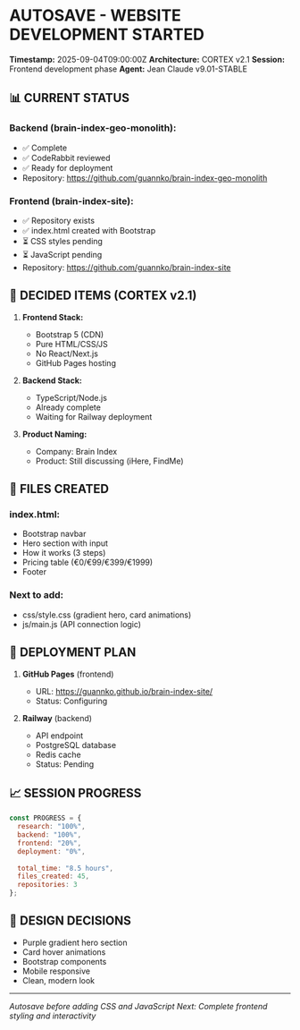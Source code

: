 # AUTOSAVE - WEBSITE DEVELOPMENT STARTED
**Timestamp:** 2025-09-04T09:00:00Z
**Architecture:** CORTEX v2.1
**Session:** Frontend development phase
**Agent:** Jean Claude v9.01-STABLE

## 📊 CURRENT STATUS

### Backend (brain-index-geo-monolith):
- ✅ Complete
- ✅ CodeRabbit reviewed
- ✅ Ready for deployment
- Repository: https://github.com/guannko/brain-index-geo-monolith

### Frontend (brain-index-site):
- ✅ Repository exists
- ✅ index.html created with Bootstrap
- ⏳ CSS styles pending
- ⏳ JavaScript pending
- Repository: https://github.com/guannko/brain-index-site

## 🎯 DECIDED ITEMS (CORTEX v2.1)

1. **Frontend Stack:**
   - Bootstrap 5 (CDN)
   - Pure HTML/CSS/JS
   - No React/Next.js
   - GitHub Pages hosting

2. **Backend Stack:**
   - TypeScript/Node.js
   - Already complete
   - Waiting for Railway deployment

3. **Product Naming:**
   - Company: Brain Index
   - Product: Still discussing (iHere, FindMe)

## 📝 FILES CREATED

### index.html:
- Bootstrap navbar
- Hero section with input
- How it works (3 steps)
- Pricing table (€0/€99/€399/€1999)
- Footer

### Next to add:
- css/style.css (gradient hero, card animations)
- js/main.js (API connection logic)

## 🚀 DEPLOYMENT PLAN

1. **GitHub Pages** (frontend)
   - URL: https://guannko.github.io/brain-index-site/
   - Status: Configuring

2. **Railway** (backend)
   - API endpoint
   - PostgreSQL database
   - Redis cache
   - Status: Pending

## 📈 SESSION PROGRESS

```javascript
const PROGRESS = {
  research: "100%",
  backend: "100%",
  frontend: "20%",
  deployment: "0%",
  
  total_time: "8.5 hours",
  files_created: 45,
  repositories: 3
};
```

## 🎨 DESIGN DECISIONS

- Purple gradient hero section
- Card hover animations
- Bootstrap components
- Mobile responsive
- Clean, modern look

---
*Autosave before adding CSS and JavaScript*
*Next: Complete frontend styling and interactivity*